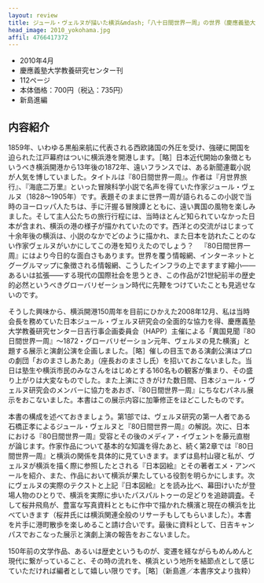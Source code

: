 ```yaml
---
layout: review
title: ジュール・ヴェルヌが描いた横浜&mdash;「八十日間世界一周」の世界（慶應義塾大学教養研究センター選書）
head_image: 2010_yokohama.jpg
affil: 4766417372
---
```

- 2010年4月
- 慶應義塾大学教養研究センター刊
- 112ページ
- 本体価格：700円（税込：735円）
- 新島進編

## 内容紹介

1859年、いわゆる黒船来航に代表される西欧諸国の外圧を受け、強硬に開国を迫られた江戸幕府はついに横浜港を開港します。［略］日本近代開始の象徴ともいうべき横浜開港から13年後の1872年、遠いフランスでは、ある新聞連載小説が人気を博していました。タイトルは『80日間世界一周』。作者は『月世界旅行』、『海底二万里』といった冒険科学小説で名声を得ていた作家ジュール・ヴェルヌ（1828〜1905年）です。表題そのままに世界一周が語られるこの小説で当時のヨーロッパ人たちは、手に汗握る冒険譚とともに、遠い異国の風物を楽しみました。そして主人公たちの旅行行程には、当時ほとんど知られていなかった日本が含まれ、横浜の港の様子が描かれていたのです。西洋との交流がはじまって十余年後の横浜は、小説のなかでどのように描かれ、また日本を訪れたことのない作家ヴェルヌがいかにしてこの港を知りえたのでしょう？&emsp;『80日間世界一周』にはより今日的な面白さもあります。世界を覆う情報網、インターネットとグーグルマップに象徴される情報網、こうしたインフラの上でますます縮小&mdash;&mdash;あるいは拡張&mdash;&mdash;する現代の国際社会を思うとき、この作品が21世紀前半の歴史的必然というべきグローバリゼーション時代に先鞭をつけていたことも見逃せないのです。

そうした興味から、横浜開港150周年を目前にひかえた2008年12月、私は当時会長を務めていた日本ジュール・ヴェルヌ研究会の全面的な協力を得、慶應義塾大学教養研究センター日吉行事企画委員会（HAPP）主催による「異国見聞『80日間世界一周』〜1872・グローバリゼーション元年、ヴェルヌの見た横濱」と題する展示と演劇公演を企画しました。［略］催しの目玉である演劇公演はプロの劇団「おのまさしあたあ」（座長おのまさし氏）を招いておこないました。当日は塾生や横浜市民のみなさんをはじめとする160名もの観客が集まり、その盛り上がりは大変なものでした。また上演にさきがけた数日間、日本ジュール・ヴェルヌ研究会のメンバーに協力をあおぎ、『80日間世界一周』にちなむパネル展示をおこないました。本書はこの展示内容に加筆修正をほどこしたものです。

本書の構成を述べておきましょう。第1部では、ヴェルヌ研究の第一人者である石橋正孝によるジュール・ヴェルヌと『80日間世界一周』の解説。次に、日本における『80日間世界一周』受容とその後のメディア・イヴェントを藤元直樹が論じます。作家作品について基本的な知識を得たあと、続く第2章では『80日間世界一周』と横浜の関係を具体的に見ていきます。まずは島村山寝と私が、ヴェルヌが横浜を描く際に参照したとされる『日本図絵』とその著者エメ・アンベールを紹介、また、作品において横浜が果たしている役割を明らかにします。次にヴェルヌの実際のテクストと上記『日本図絵』とを読み比べ、幕田けいたが登場人物のひとりで、横浜を実際に歩いたパスパルトゥーの足どりを追跡調査。そして桜井飛鳥が、豊富な写真資料とともに作中で描かれた横濱と現在の横浜を比べていきます（桜井氏には横浜関連全般のリサーチもしてもらいました）。本書を片手に港町散歩を楽しめること請け合いです。最後に資料として、日吉キャンパスでおこなった展示と演劇上演の報告をおこないました。

150年前の文学作品、あるいは歴史というものが、変遷を経ながらもめんめんと現代に繋がっていること、その時の流れを、横浜という地所を結節点として感じていただければ編者として嬉しい限りです。［略］（新島進／本書序文より抜粋）

